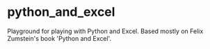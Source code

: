 # python_and_excel
Playground for playing with Python and Excel. Based mostly on Felix Zumstein's book 'Python and Excel'.
